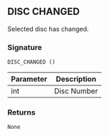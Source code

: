 ## DISC CHANGED

Selected disc has changed.


### Signature

`DISC_CHANGED ()`


| Parameter | Description |
| --- | --- |
| int | Disc Number |


### Returns

`None`